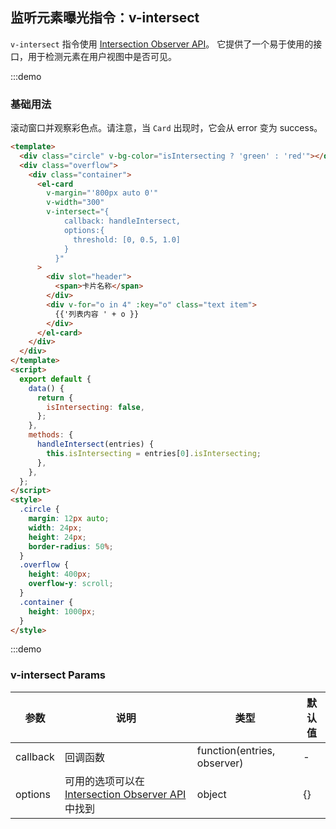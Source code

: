 ## 监听元素曝光指令：v-intersect

`v-intersect` 指令使用 [Intersection Observer API](https://developer.mozilla.org/en-US/docs/Web/API/Intersection_Observer_API)。 它提供了一个易于使用的接口，用于检测元素在用户视图中是否可见。

:::demo

### 基础用法

滚动窗口并观察彩色点。请注意，当 `Card` 出现时，它会从 error 变为 success。

```html
<template>
  <div class="circle" v-bg-color="isIntersecting ? 'green' : 'red'"></div>
  <div class="overflow">
    <div class="container">
      <el-card
        v-margin="'800px auto 0'"
        v-width="300"
        v-intersect="{
            callback: handleIntersect,
            options:{
              threshold: [0, 0.5, 1.0]
            }
          }"
      >
        <div slot="header">
          <span>卡片名称</span>
        </div>
        <div v-for="o in 4" :key="o" class="text item">
          {{'列表内容 ' + o }}
        </div>
      </el-card>
    </div>
  </div>
</template>
<script>
  export default {
    data() {
      return {
        isIntersecting: false,
      };
    },
    methods: {
      handleIntersect(entries) {
        this.isIntersecting = entries[0].isIntersecting;
      },
    },
  };
</script>
<style>
  .circle {
    margin: 12px auto;
    width: 24px;
    height: 24px;
    border-radius: 50%;
  }
  .overflow {
    height: 400px;
    overflow-y: scroll;
  }
  .container {
    height: 1000px;
  }
</style>
```

:::demo

### v-intersect Params

| 参数     | 说明                                                                                                                            | 类型                        | 默认值 |
| -------- | ------------------------------------------------------------------------------------------------------------------------------- | --------------------------- | ------ |
| callback | 回调函数                                                                                                                        | function(entries, observer) | -      |
| options  | 可用的选项可以在 [Intersection Observer API](https://developer.mozilla.org/en-US/docs/Web/API/Intersection_Observer_API) 中找到 | object                      | {}     |
